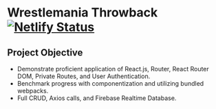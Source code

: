 # Wrestlemania Throwback [![Netlify Status](https://api.netlify.com/api/v1/badges/35e9e238-b2fc-4f80-9002-b1e25fcc4d82/deploy-status)](https://app.netlify.com/sites/hmp-wwe-rewind/deploys)

## Project Objective

- Demonstrate proficient application of React.js, Router, React Router DOM, Private Routes, and User Authentication.
- Benchmark progress with componentization and utilizing bundled webpacks.
- Full CRUD, Axios calls, and Firebase Realtime Database.

